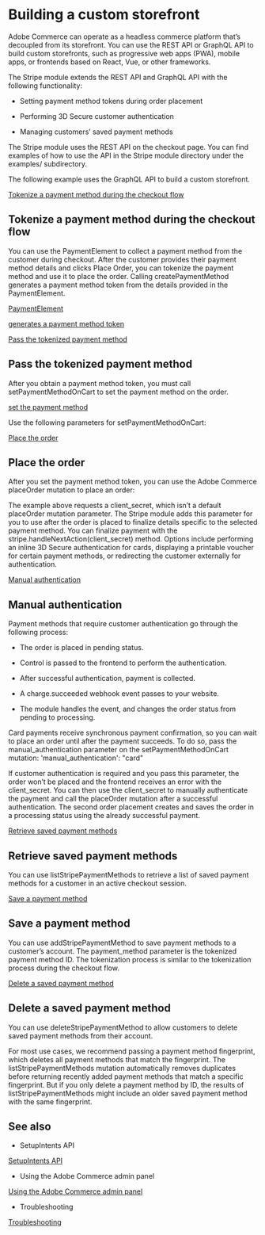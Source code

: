 # Building a custom storefront

Adobe Commerce can operate as a headless commerce platform that’s decoupled from its storefront. You can use the REST API or GraphQL API to build custom storefronts, such as progressive web apps (PWA), mobile apps, or frontends based on React, Vue, or other frameworks.

The Stripe module extends the REST API and GraphQL API with the following functionality:

- Setting payment method tokens during order placement

- Performing 3D Secure customer authentication

- Managing customers’ saved payment methods

The Stripe module uses the REST API on the checkout page. You can find examples of how to use the API in the Stripe module directory under the examples/ subdirectory.

The following example uses the GraphQL API to build a custom storefront.

[Tokenize a payment method during the checkout flow](#tokenize-payment-method)

## Tokenize a payment method during the checkout flow

You can use the PaymentElement to collect a payment method from the customer during checkout. After the customer provides their payment method details and clicks Place Order, you can tokenize the payment method and use it to place the order. Calling createPaymentMethod generates a payment method token from the details provided in the PaymentElement.

[PaymentElement](/payments/payment-element)

[generates a payment method token](/payments/finalize-payments-on-the-server-legacy?type=payment#create-pm)

[Pass the tokenized payment method](#pass-tokenized-payment-method)

## Pass the tokenized payment method

After you obtain a payment method token, you must call setPaymentMethodOnCart to set the payment method on the order.

[set the payment method](https://developer.adobe.com/commerce/webapi/graphql/tutorials/checkout/set-payment-method/#set-payment-method-on-cart)

Use the following parameters for setPaymentMethodOnCart:

[Place the order](#place-order)

## Place the order

After you set the payment method token, you can use the Adobe Commerce placeOrder mutation to place an order:

The example above requests a client_secret, which isn’t a default placeOrder mutation parameter. The Stripe module adds this parameter for you to use after the order is placed to finalize details specific to the selected payment method. You can finalize payment with the stripe.handleNextAction(client_secret) method. Options include performing an inline 3D Secure authentication for cards, displaying a printable voucher for certain payment methods, or redirecting the customer externally for authentication.

[Manual authentication](#manual-authentication)

## Manual authentication

Payment methods that require customer authentication go through the following process:

- The order is placed in pending status.

- Control is passed to the frontend to perform the authentication.

- After successful authentication, payment is collected.

- A charge.succeeded webhook event passes to your website.

- The module handles the event, and changes the order status from pending to processing.

Card payments receive synchronous payment confirmation, so you can wait to place an order until after the payment succeeds. To do so, pass the manual_authentication parameter on the setPaymentMethodOnCart mutation: 'manual_authentication': "card"

If customer authentication is required and you pass this parameter, the order won’t be placed and the frontend receives an error with the client_secret. You can then use the client_secret to manually authenticate the payment and call the placeOrder mutation after a successful authentication. The second order placement creates and saves the order in a processing status using the already successful payment.

[Retrieve saved payment methods](#retrieve-payment-methods)

## Retrieve saved payment methods

You can use listStripePaymentMethods to retrieve a list of saved payment methods for a customer in an active checkout session.

[Save a payment method](#save-payment-method)

## Save a payment method

You can use addStripePaymentMethod to save payment methods to a customer’s account. The payment_method parameter is the tokenized payment method ID. The tokenization process is similar to the tokenization process during the checkout flow.

[Delete a saved payment method](#delete-payment-method)

## Delete a saved payment method

You can use deleteStripePaymentMethod to allow customers to delete saved payment methods from their account.

For most use cases, we recommend passing a payment method fingerprint, which deletes all payment methods that match the fingerprint. The listStripePaymentMethods mutation automatically removes duplicates before returning recently added payment methods that match a specific fingerprint. But if you only delete a payment method by ID, the results of listStripePaymentMethods might include an older saved payment method with the same fingerprint.

## See also

- SetupIntents API

[SetupIntents API](/payments/setup-intents)

- Using the Adobe Commerce admin panel

[Using the Adobe Commerce admin panel](/connectors/adobe-commerce/admin)

- Troubleshooting

[Troubleshooting](/connectors/adobe-commerce/troubleshooting)
